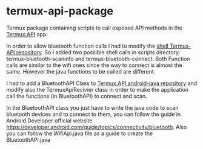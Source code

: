 # termux-api-package
Termux package containing scripts to call exposed API methods in the [Termux:API](https://github.com/termux/termux-api) app.


In order to allow bluetooth function calls I had to modify the  [shell Termux-API repository](https://github.com/termux/termux-api-package).
So I added two possible shell calls in scripts directory: termux-bluetooth-scaninfo and termux-bluetooth-connect. Both Function calls are similar to the wifi ones since the way to connect is almost the same. However the java functions to be called are different.

I had to add a BluetoothAPI Class to [Termux:API android-java repository](https://github.com/termux/termux-api) and modify also the TermuxApiRecivier class in order to make the application call the functions (in BluetoothAPI) to connect and scan.


In the BluetoothAPI class you just have to write the java code to scan bluetooth devices and to connect to them, you can follow the guide in Android Developer official website https://developer.android.com/guide/topics/connectivity/bluetooth. Also you can follow the WifiApi.java file as a guide to create the BluetoothAPi.java

